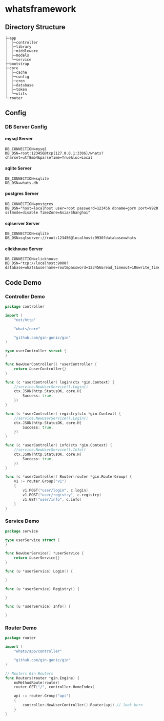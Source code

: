# whatsframework

## Directory Structure

```
├─app
│  ├─controller
│  ├─library
│  ├─middleware
│  ├─models
│  └─service
├─bootstrap
├─core
│  ├─cache
│  ├─config
│  ├─cron
│  ├─database
│  ├─token
│  └─utils
└─router
```

## Config

### DB Server Config

#### mysql Server

```dotenv
DB_CONNECTION=mysql
DB_DSN=root:123456@tcp(127.0.0.1:3306)/whats?charset=utf8mb4&parseTime=True&loc=Local
```

#### sqlite Server

```dotenv
DB_CONNECTION=sqlite
DB_DSN=whats.db
```

#### postgres Server

```dotenv
DB_CONNECTION=postgres
DB_DSN="host=localhost user=root password=123456 dbname=gorm port=9920 sslmode=disable TimeZone=Asia/Shanghai"
```

#### sqlserver Server

```dotenv
DB_CONNECTION=sqlite
DB_DSN=sqlserver://root:123456@localhost:9930?database=whats
```

#### clickhouse Server

```dotenv
DB_CONNECTION=clickhouse
DB_DSN="tcp://localhost:9000?database=whats&username=root&password=123456&read_timeout=10&write_timeout=20
```

## Code Demo

### Controller Demo

```go
package controller

import (
	"net/http"

	"whats/core"

	"github.com/gin-gonic/gin"
)

type userController struct {
}

func NewUserController() *userController {
	return &userController{}
}

func (c *userController) login(ctx *gin.Context) {
	//service.NewUserService().Login()
	ctx.JSON(http.StatusOK, core.H{
		Success: true,
	})
}

func (c *userController) registry(ctx *gin.Context) {
	//service.NewUserService().Login()
	ctx.JSON(http.StatusOK, core.H{
		Success: true,
	})
}

func (c *userController) info(ctx *gin.Context) {
	//service.NewUserService().Info()
	ctx.JSON(http.StatusOK, core.H{
		Success: true,
	})
}

func (c *userController) Router(router *gin.RouterGroup) {
	v1 := router.Group("v1")
	{
		v1.POST("user/login", c.login)
		v1.POST("user/registry", c.registry)
		v1.GET("user/info", c.info)
	}
}

```

### Service Demo

```go
package service

type userService struct {
}

func NewUserService() *userService {
	return &userService{}
}

func (u *userService) Login() {

}

func (u *userService) Registry() {

}

func (u *userService) Info() {

}
```

### Router Demo

```go
package router

import (
	"whats/app/controller"

	"github.com/gin-gonic/gin"
)

// Routers Gin Routers
func Routers(router *gin.Engine) {
	noMethodRoute(router)
	router.GET("/", controller.HomeIndex)

	api := router.Group("api")
	{
		controller.NewUserController().Router(api) // look here
	}
}

```